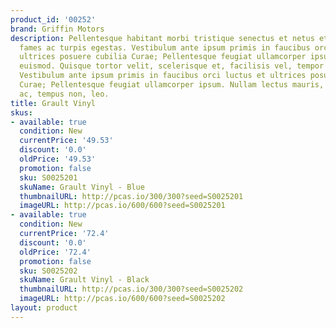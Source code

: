 ```yaml
---
product_id: '00252'
brand: Griffin Motors
description: Pellentesque habitant morbi tristique senectus et netus et malesuada
  fames ac turpis egestas. Vestibulum ante ipsum primis in faucibus orci luctus et
  ultrices posuere cubilia Curae; Pellentesque feugiat ullamcorper ipsum. Suspendisse
  euismod. Quisque tortor velit, scelerisque et, facilisis vel, tempor sed, urna.
  Vestibulum ante ipsum primis in faucibus orci luctus et ultrices posuere cubilia
  Curae; Pellentesque feugiat ullamcorper ipsum. Nullam lectus mauris, luctus a, mattis
  ac, tempus non, leo.
title: Grault Vinyl
skus:
- available: true
  condition: New
  currentPrice: '49.53'
  discount: '0.0'
  oldPrice: '49.53'
  promotion: false
  sku: S0025201
  skuName: Grault Vinyl - Blue
  thumbnailURL: http://pcas.io/300/300?seed=S0025201
  imageURL: http://pcas.io/600/600?seed=S0025201
- available: true
  condition: New
  currentPrice: '72.4'
  discount: '0.0'
  oldPrice: '72.4'
  promotion: false
  sku: S0025202
  skuName: Grault Vinyl - Black
  thumbnailURL: http://pcas.io/300/300?seed=S0025202
  imageURL: http://pcas.io/600/600?seed=S0025202
layout: product
---
```


